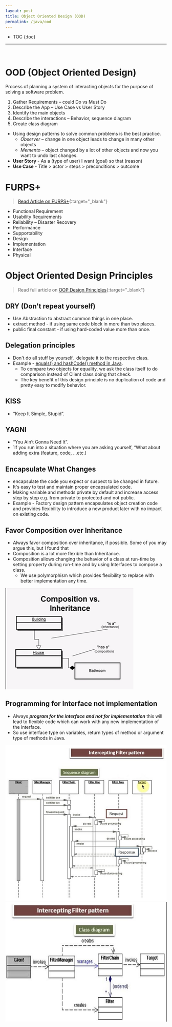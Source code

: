 ```yaml
---
layout: post
title: Object Oriented Design (OOD)
permalink: /java/ood
---
```


- TOC
{:toc}

<hr><br>

# OOD (Object Oriented Design)

Process of planning a system of interacting objects for the purpose of solving a software problem.

1. Gather Requirements – could Do vs Must Do
2. Describe the App – Use Case vs User Story
3. Identify the main objects
4. Describe the interactions – Behavior, sequence diagram
5. Create class diagram

* Using design patterns to solve common problems is the best practice.
    - *Observer* – change in one object leads to change in many other objects
    - *Memento* – object changed by a lot of other objects and now you want to undo last changes.
* **User Story** - As a (type of user) I want (goal) so that (reason)
* **Use Case** - Title > actor > steps > preconditions > outcome

# FURPS+

> [Read Article on FURPS+](https://www.ibm.com/developerworks/rational/library/3975.html){:target="_blank"}

- Functional Requirement
- Usability Requirements
- Reliability – Disaster Recovery
- Performance
- Supportability
- Design
- Implementation
- Interface
- Physical

# Object Oriented Design Principles
> Read full article on [OOP Design Principles](https://javarevisited.blogspot.com/2018/07/10-object-oriented-design-principles.html){:target="_blank"}

## DRY (Don't repeat yourself)
- Use Abstraction to abstract common things in one place.
- extract method - if using same code block in more than two places.
- public final constant - if using hard-coded value more than once.

## Delegation principles

* Don't do all stuff by yourself,  delegate it to the respective class.
* Example - [equals() and hashCode() method in Java](http://javarevisited.blogspot.com/2011/02/how-to-write-equals-method-in-java.html).
  * To compare two objects for equality, we ask the class itself to do comparison instead of Client class doing that check.
  * The key benefit of this design principle is no duplication of code and pretty easy to modify behavior.

## KISS
* “Keep It Simple, Stupid”.

## YAGNI
* “You Ain’t Gonna Need It”. 
* `If you run into a situation where you are asking yourself, “What about adding extra (feature, code, …etc.) 

## Encapsulate What Changes
* encapsulate the code you expect or suspect to be changed in future.
* It's easy to test and maintain proper encapsulated code.
* Making variable and methods private by default and increase access step by step e.g. from private to protected and not public.
* Example - Factory design pattern encapsulates object creation code and provides flexibility to introduce a new product later with no impact on existing code.

## Favor Composition over Inheritance

* Always favor composition over inheritance, if possible. Some of you may argue this, but I found that 
* Composition is a lot more flexible than Inheritance.
* Composition allows changing the behavior of a class at run-time by setting property during run-time and by using Interfaces to compose a class.
  * We use polymorphism which provides flexibility to replace with better implementation any time.

![composition-vs-inheritance](https://github.com/arpit04tripathi/files-cdn/raw/cdn/java/oop-and-ood/composition-vs-inheritance.png)

## Programming for Interface not implementation

* Always ***program for the interface and not for implementation*** this will lead to flexible code which can work with any new implementation of the interface.
* So use interface type on variables, return types of method or argument type of methods in Java.

![intercepting-filter-pattern](https://github.com/arpit04tripathi/files-cdn/raw/cdn/java/oop-and-ood/intercepting-filter-pattern.png)
![intercepting-filter-pattern-class-diagram](https://github.com/arpit04tripathi/files-cdn/raw/cdn/java/oop-and-ood/intercepting-filter-pattern-class-diagram.png)